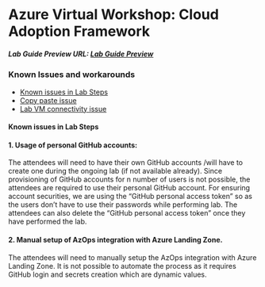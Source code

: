 # Azure Virtual Workshop: Cloud Adoption Framework

##### Lab Guide Preview URL: [Lab Guide Preview](https://experience.cloudlabs.ai/#/labguidepreview/5d92fd03-65f8-40e3-9a9e-0d29269f4a9a)

### Known Issues and workarounds
- [Known issues in Lab Steps](#Known-issues-in-lab-steps)
- [Copy paste issue](https://docs.cloudlabs.ai/Learner/Troubleshooting/CopyPaste)
- [Lab VM connectivity issue](https://docs.cloudlabs.ai/Learner/Troubleshooting/RDP)

#### Known issues in Lab Steps 
    
#### 1. Usage of personal GitHub accounts:
The attendees will need to have their own GitHub accounts /will have to create one during the ongoing lab (if not available already). Since provisioning of GitHub accounts for n number of users is not possible, the attendees are required to use their personal GitHub account. For ensuring account securities, we are using the “GitHub personal access token” so as the users don’t have to use their passwords while performing lab. The attendees can also delete the “GitHub personal access token” once they have performed the lab.

#### 2. Manual setup of AzOps integration with Azure Landing Zone.

The attendees will need to manually setup the AzOps integration with Azure Landing Zone. It is not possible to automate the process as it requires GitHub login and secrets creation which are dynamic values.
